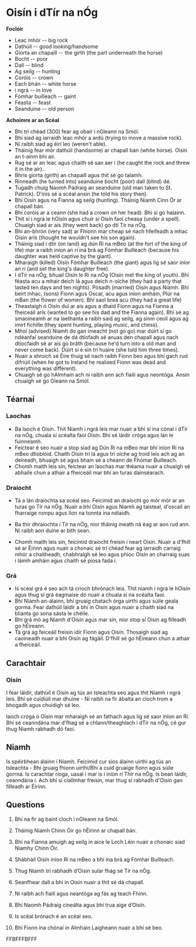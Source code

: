 # Oisín i dTír na nÓg

**Foclóir**

- Leac mhór -- big rock
- Dathúil -- good looking/handsome
- Giorta an chapaill -- the girth (the part underneath the horse)
- Bocht -- poor
- Dall -- blind
- Ag seilg -- hunting
- Coróis -- crown
- Each bhán -- white horse
- i ngrá -- in love
- Fómhar builleach -- gaint
- Féasta -- feast
- Seanduine -- old person

**Achoimre ar an Scéal**

- Bhí trí chéad (300) fear ag obair i nGleann na Smól.
- Bhí siad ag iarraidh leac mhór a ardú (trying to move a massive
  rock).
- Ní raibh siad ag éirí leo (weren't able).
- Tháinig fear mór dathúil (handsome) ar chapall bán (white horse).
  Oisín an t-ainm bhi air.
- Rug sé ar an leac agus chaith sé san aer í (he caught the rock and
  threw it in the air).
- Bhris giorta (girth) an chapaill agus thit sé go talamh.
- Rinneadh (he turned into) seanduine bocht (poor) dall (blind) dé.
- Tugadh chuig Naomh Pádraig an seanduine (old man taken to St.
  Patrick). D'inis sé a scéal ansin (he told his story then).
- Bhí Oisín agus na Fianna ag seilg (hunting). Tháinig Niamh Cinn
  Ór ar chapall bán.
- Bhí coróis ar a ceann (she had a crown on her head). Bhí sí go
  halainn.
- Thit sí i ngrá le hOisín agus chuir sí Oisín faoi cheasa (under a
  spell). Chuaigh siad ar ais (they went back) go dtí Tír na nÓg.
- Bhí an-bhrón (very sad) ar Fhionn mar cheap sé nach hfeifeadh a mhac
  Oisín arís (thought he wouldn't see his son again).
- Tháinig siad i dtír (on land) ag dún Rí na mBeo (at the fort of the
  king of life) mar a raibh iníon an rí ina brá ag Fómhar Builleach
  (because his daughter was held captive by the giant).
- Mharaigh (killed) Oisín Fómhar Builleach (the giant) agus lig sé
  saor iníor an rí (and set the king's daughter free).
- I dTír na nÓg, bhuail Oisín le Rí na nÓg (Oisín met the king of
  youth). Bhí féasta acu a mhair deich lá agus deich n-oíche (they had
  a party that lasted ten days and ten nights). Pósadh (married) Oisín
  agus Niamh. Bhí beirt mhac, (sons) Fionn agus Oscar, acu agus
  iníon amháin, Plúr na mBan (the flower of women). Bhí saol breá
  acu (they had a great life)
- Theastaigh ó Oisín dul ar ais agus a dhaid Fionn agus na Fianna a
  fheiceáil arís (wanted to go see his dad and the Fianna again). Bhí
  sé ag smaoineamh ar na laethanta a raibh said ag seilg, ag sinm
  ceoil agus ag imirt fichille (they spent hunting, playing music, and
  chess).
- Mhol (advised) Niamh do gan imeacht (not go go) mar dúirt sí go
  ndéanfaí seanduine de dá dtiofadh sé anuas den chapall agus nach
  dtiocfaidh sé ar ais go bráth (because he'd turn into a old man and
  never come back). Dúirt sí é sin trí huaire (she told him three
  times).
- Nuair a shroich sé Éire thuig sé nach raibh Fionn beo agus bhí gach
  rud difriúil (when he got to Ireland he realised Fionn was dead and
  everything was different).
- Chuaigh sé go hAlmhain ach ní raibh ann ach fiailí agus neontóga.
  Ansin chuaigh sé go Gleann na Smól.



## Téarnaí



### Laochas

- Ba laoch é Oisín. Thit Niamh i ngrá leis mar nuair a bhí sí ina cónaí i dTír na nÓg, chuala sí scéalta faoi Oisín. Bhí sé láidir cróga agus lán le fuinneamh.
- Feictear é seo nuair a stop siad ag Dún Ri na mBeo mar bhí iníon Rí na mBeo dtioblóid. Chaith Oisín trí lá agus trí oíche ag troid leis ach ag an deireadh, bhuaigh sé agus bhain sé a cheann de Fhómar Builleach.
- Chomh maith leis sin, feictear an laochas mar théama nuair a chuaigh sé abhaile chun a athair a fheiceáil mar bhí an turas dainséarach.

### Draíocht

- Tá a lán draíochta sa scéal seo. Feicimid an draíocht go mór mór ar an turas go Tír na nÓg. Nuair a bhí Oisín agus Niamh ag taisteal, d\'oscail an fharraige rompu agus líon na tonnta ina ndiaidh.

- Ba thír dhraíochta í Tír na nÓg, níor tháinig meath ná éag ar aon rud ann. Ni raibh aon duine ar bith sean.
- Chomh maith leis sin, feicimid draíocht freisin i neart Oisín. Nuair a d\'fhill sé ar Éirinn agus nuair a chonaic sé trí chéad fear ag iarraidh carraig mhór a chaitheadh, chabhraigh sé leo agus phioc Oisín an charraig suas i láimh amháin agus chaith sé píosa fada í.

### Grá

- Is scéal grá é seo ach tá críoch bhrónach leis. Thit niamh i ngrá le hOisín agus thug sí grá éagmaise dó nuair a chuala sí na scéalta faoi.
- Bhí Niamh an-álainn, bhí gruaig chatach órga uirthi agus súile geala gorma. Fear dathúil láidir a bhí in Oisín agus nuair a chaith siad na blianta go sona sásta le chéile.
- Bhí grá mó ag Niamh d\'Oisín agus mar sin, níor stop sí Oisín ag filleadh go hÉireann.
- Tá grá ag feiceáil freisin idir Fionn agus Oisín. Thosaigh siad ag caoineadh nuair a bhí Oisín ag fágáil. D\'fhill sé go hÉireann chun a athair a fheiceáil.



## Carachtair



### Oisín

I fear láidir, dathúil é Oisín ag tús an tsleachta seo agus thit Niamh i ngrá leis. Bhí sé cuidiúil mar dhuine - Ní raibh na fir ábalta an cloch trom a bhogadh agus chuidigh sé leo. 

laoch cróga ó Oisín mar mharaigh sé an fathach agus lig sé saor iníon an Rí. Bhí sé ceanndána mar d'fhag sé a chlann/theaghlach i dTír na nÓg, cé gur thug Niamh rabhadh dó faoi. 



## Niamh 

Is spéirbhean álainn í Niamh. Feicimid cur síos álainn uirthi ag tús an tsleachta - Bhí gruaig fhionn uirthi/Bhí a cuid gruaige fionn agus súile gorrna. Is carachtar ríoga, uasal í mar is í iníon rí Thír na nÓg. Is bean láidir, ceanndána í. Ach bhí sí ciallmhar freisin, mar thug sí rabhadh d'Oisín gan filleadh ar Éirinn. 



## Questions

1. Bhí na fir ag baint cloch i nGleann na Smól.

2. Tháinig Niamh Chinn Óir go hÉirinn ar chapall bán.
3. Bhí na Fianna amuigh ag seilg in aice le Loch Léin nuair a chonaic siad Niamhy Chinn
  Óir.
4. Shábháil Oisín iníon Rí na mBeo a bhí ina brá ag Fómhar Builleach.
5. Thug Niamh trí rabhadh d’Oisín sular fhág sé Tír na nÓg.
6. Seanfhear dall a bhí in Oisín nuair a thit sé dá chapall.
7. Ní raibh ach fiailí agus neantóga ag fás ag teach Fhinn.
8. Bhí Naomh Pádraig cineálta agus bhí trua aige d’Oisín.
9. Is scéal brónach é an scéal seo.
10. Bhí Fionn ina chónaí in Almhain Laigheann nuair a bhí sé beo.



FFBFFFBFFF